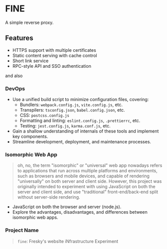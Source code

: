 # FINE

A simple reverse proxy.

## Features

- HTTPS support with multiple certificates
- Static content serving with cache control
- Short link service
- RPC-style API and SSO authentication

and also

### DevOps

- Use a unified build script to minimize configuration files, covering:
  - Bundlers: `webpack.config.js`, `vite.config.js`, etc.
  - Transpilers: `tsconfig.json`, `babel.config.json`, etc.
  - CSS: `postcss.config.js`
  - Formatting and linting: `eslint.config.js`, `.prettierrc`, etc.
  - Testing: `jest.config.js`, `karma.conf.js`, etc.
- Gain a shallow understanding of internals of these tools and implement key components.
- Streamline development, deployment, and maintenance processes.

### Isomorphic Web App

> oh, no, the term "isomorphic" or "universal" web app nowadays refers to applications that run across multiple
> platforms and environments, such as browsers and mobile devices, and capable of rendering "universally" on both
> server and client side. However, this project was originally intended to experiment with using JavaScript on 
> both the server and client side, and use "traditional" front-end/back-end split without server-side rendering.

- JavaScript on both the browser and server (node.js).
- Explore the advantages, disadvantages, and differences between isomorphic web apps.

### Project Name

> `fine`: Fresky's websIte iNfrastructure Experiment
